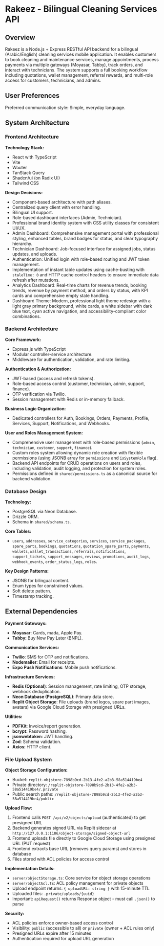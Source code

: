 # Rakeez - Bilingual Cleaning Services API

## Overview
Rakeez is a Node.js + Express RESTful API backend for a bilingual (Arabic/English) cleaning services mobile application. It enables customers to book cleaning and maintenance services, manage appointments, process payments via multiple gateways (Moyasar, Tabby), track orders, and interact with technicians. The system supports a full booking workflow including quotations, wallet management, referral rewards, and multi-role access for customers, technicians, and admins.

## User Preferences
Preferred communication style: Simple, everyday language.

## System Architecture

### Frontend Architecture
**Technology Stack:**
- React with TypeScript
- Vite
- Wouter
- TanStack Query
- Shadcn/ui (on Radix UI)
- Tailwind CSS

**Design Decisions:**
- Component-based architecture with path aliases.
- Centralized query client with error handling.
- Bilingual UI support.
- Role-based dashboard interfaces (Admin, Technician).
- Professional brand identity system with CSS utility classes for consistent UI/UX.
- Admin Dashboard: Comprehensive management portal with professional styling, enhanced tables, brand badges for status, and clear typography hierarchy.
- Technician Dashboard: Job-focused interface for assigned jobs, status updates, and uploads.
- Authentication: Unified login with role-based routing and JWT token management.
- Implementation of instant table updates using cache-busting with `staleTime: 0` and HTTP cache control headers to ensure immediate data refresh after mutations.
- Analytics Dashboard: Real-time charts for revenue trends, booking trends, revenue by payment method, and orders by status, with KPI cards and comprehensive empty state handling.
- Dashboard Theme: Modern, professional light theme redesign with a light gray primary background, white cards, a white sidebar with dark blue text, cyan active navigation, and accessibility-compliant color combinations.

### Backend Architecture
**Core Framework:**
- Express.js with TypeScript
- Modular controller-service architecture.
- Middleware for authentication, validation, and rate limiting.

**Authentication & Authorization:**
- JWT-based (access and refresh tokens).
- Role-based access control (customer, technician, admin, support, finance).
- OTP verification via Twilio.
- Session management with Redis or in-memory fallback.

**Business Logic Organization:**
- Dedicated controllers for Auth, Bookings, Orders, Payments, Profile, Services, Support, Notifications, and Webhooks.

**User and Roles Management System:**
- Comprehensive user management with role-based permissions (`admin`, `technician`, `customer`, `support`, `finance`).
- Custom roles system allowing dynamic role creation with flexible permissions (using JSONB array for `permissions` and `isSystemRole` flag).
- Backend API endpoints for CRUD operations on users and roles, including validation, audit logging, and protection for system roles.
- Permissions defined in `shared/permissions.ts` as a canonical source for backend validation.

### Database Design
**Technology:**
- PostgreSQL via Neon Database.
- Drizzle ORM.
- Schema in `shared/schema.ts`.

**Core Tables:**
- `users`, `addresses`, `service_categories`, `services`, `service_packages`, `spare_parts`, `bookings`, `quotations`, `quotation_spare_parts`, `payments`, `wallets`, `wallet_transactions`, `referrals`, `notifications`, `support_tickets`, `support_messages`, `reviews`, `promotions`, `audit_logs`, `webhook_events`, `order_status_logs`, `roles`.

**Key Design Patterns:**
- JSONB for bilingual content.
- Enum types for constrained values.
- Soft delete pattern.
- Timestamp tracking.

## External Dependencies

**Payment Gateways:**
- **Moyasar**: Cards, mada, Apple Pay.
- **Tabby**: Buy Now Pay Later (BNPL).

**Communication Services:**
- **Twilio**: SMS for OTP and notifications.
- **Nodemailer**: Email for receipts.
- **Expo Push Notifications**: Mobile push notifications.

**Infrastructure Services:**
- **Redis (Optional)**: Session management, rate limiting, OTP storage, webhook deduplication.
- **Neon Database (PostgreSQL)**: Primary data store.
- **Replit Object Storage**: File uploads (brand logos, spare part images, avatars) via Google Cloud Storage with presigned URLs.

**Utilities:**
- **PDFKit**: Invoice/report generation.
- **bcrypt**: Password hashing.
- **jsonwebtoken**: JWT handling.
- **Zod**: Schema validation.
- **Axios**: HTTP client.

### File Upload System
**Object Storage Configuration:**
- Bucket: `replit-objstore-7898b9cd-2b13-4fe2-a2b3-58a514419be4`
- Private directory: `/replit-objstore-7898b9cd-2b13-4fe2-a2b3-58a514419be4/.private`
- Public search paths: `/replit-objstore-7898b9cd-2b13-4fe2-a2b3-58a514419be4/public`

**Upload Flow:**
1. Frontend calls `POST /api/v2/objects/upload` (authenticated) to get presigned URL
2. Backend generates signed URL via Replit sidecar at `http://127.0.0.1:1106/object-storage/signed-object-url`
3. Frontend uploads file directly to Google Cloud Storage using presigned URL (PUT request)
4. Frontend extracts base URL (removes query params) and stores in database
5. Files stored with ACL policies for access control

**Implementation Details:**
- `server/objectStorage.ts`: Core service for object storage operations
- `server/objectAcl.ts`: ACL policy management for private objects
- Upload endpoint returns: `{ uploadURL: string }` with 15-minute TTL
- Uploaded files: `.private/uploads/{uuid}`
- Important: `apiRequest()` returns Response object - must call `.json()` to parse

**Security:**
- ACL policies enforce owner-based access control
- Visibility: `public` (accessible to all) or `private` (owner + ACL rules only)
- Presigned URLs expire after 15 minutes
- Authentication required for upload URL generation